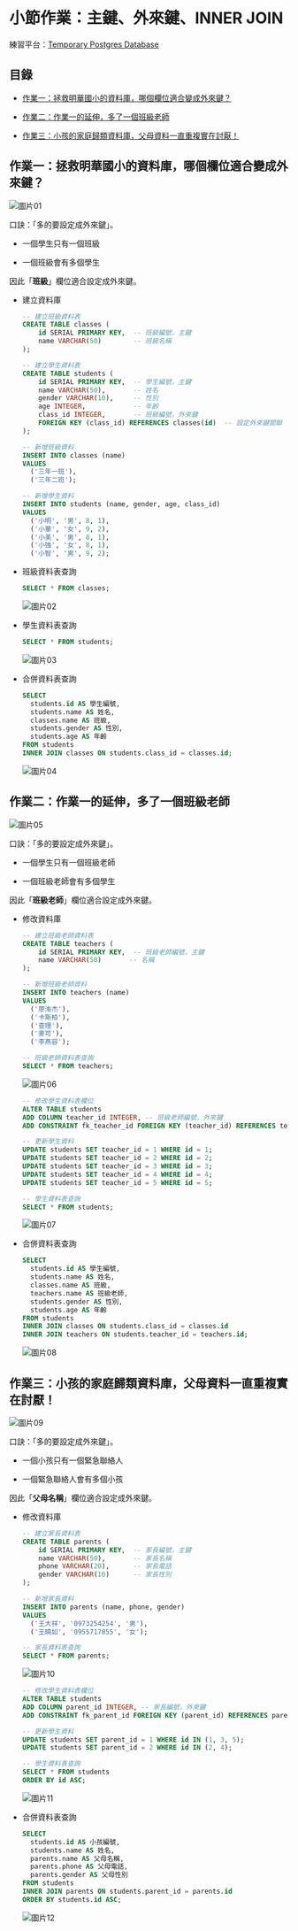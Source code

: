 # 小節作業：主鍵、外來鍵、INNER JOIN

練習平台：[Temporary Postgres Database](https://pg-sql.com/)

## 目錄

- [作業一：拯救明華國小的資料庫，哪個欄位適合變成外來鍵？](#作業一拯救明華國小的資料庫哪個欄位適合變成外來鍵)

- [作業二：作業一的延伸，多了一個班級老師](#作業二作業一的延伸多了一個班級老師)

- [作業三：小孩的家庭歸類資料庫，父母資料一直重複實在討厭！](#作業三小孩的家庭歸類資料庫父母資料一直重複實在討厭)

## 作業一：拯救明華國小的資料庫，哪個欄位適合變成外來鍵？

![圖片01](./images/01.PNG)

口訣：「多的要設定成外來鍵」。

- 一個學生只有一個班級

- 一個班級會有多個學生

因此「**班級**」欄位適合設定成外來鍵。

- 建立資料庫

  ```sql
  -- 建立班級資料表
  CREATE TABLE classes (
      id SERIAL PRIMARY KEY,  -- 班級編號，主鍵
      name VARCHAR(50)        -- 班級名稱
  );

  -- 建立學生資料表
  CREATE TABLE students (
      id SERIAL PRIMARY KEY,  -- 學生編號，主鍵
      name VARCHAR(50),       -- 姓名
      gender VARCHAR(10),     -- 性別
      age INTEGER,            -- 年齡
      class_id INTEGER,       -- 班級編號，外來鍵
      FOREIGN KEY (class_id) REFERENCES classes(id)  -- 設定外來鍵關聯
  );

  -- 新增班級資料
  INSERT INTO classes (name)
  VALUES
    ('三年一班'),
    ('三年二班');

  -- 新增學生資料
  INSERT INTO students (name, gender, age, class_id)
  VALUES
    ('小明', '男', 8, 1),
    ('小華', '女', 9, 2),
    ('小美', '男', 8, 1),
    ('小強', '女', 8, 1),
    ('小智', '男', 9, 2);
  ```

- 班級資料表查詢

  ```sql
  SELECT * FROM classes;
  ```

  ![圖片02](./images/02.PNG)

- 學生資料表查詢

  ```sql
  SELECT * FROM students;
  ```

  ![圖片03](./images/03.PNG)

- 合併資料表查詢

  ```sql
  SELECT
    students.id AS 學生編號,
    students.name AS 姓名,
    classes.name AS 班級,
    students.gender AS 性別,
    students.age AS 年齡
  FROM students
  INNER JOIN classes ON students.class_id = classes.id;
  ```

  ![圖片04](./images/04.PNG)

## 作業二：作業一的延伸，多了一個班級老師

![圖片05](./images/05.PNG)

口訣：「多的要設定成外來鍵」。

- 一個學生只有一個班級老師

- 一個班級老師會有多個學生

因此「**班級老師**」欄位適合設定成外來鍵。

- 修改資料庫

  ```sql
  -- 建立班級老師資料表
  CREATE TABLE teachers (
      id SERIAL PRIMARY KEY,  -- 班級老師編號，主鍵
      name VARCHAR(50)       -- 名稱
  );

  -- 新增班級老師資料
  INSERT INTO teachers (name)
  VALUES
    ('廖洧杰'),
    ('卡斯柏'),
    ('查理'),
    ('麥可'),
    ('李燕容');

  -- 班級老師資料表查詢
  SELECT * FROM teachers;
  ```

  ![圖片06](./images/06.PNG)

  ```sql
  -- 修改學生資料表欄位
  ALTER TABLE students
  ADD COLUMN teacher_id INTEGER, -- 班級老師編號，外來鍵
  ADD CONSTRAINT fk_teacher_id FOREIGN KEY (teacher_id) REFERENCES teachers(id); -- 設定外來鍵關聯

  -- 更新學生資料
  UPDATE students SET teacher_id = 1 WHERE id = 1;
  UPDATE students SET teacher_id = 2 WHERE id = 2;
  UPDATE students SET teacher_id = 3 WHERE id = 3;
  UPDATE students SET teacher_id = 4 WHERE id = 4;
  UPDATE students SET teacher_id = 5 WHERE id = 5;

  -- 學生資料表查詢
  SELECT * FROM students;
  ```

  ![圖片07](./images/07.PNG)

- 合併資料表查詢

  ```sql
  SELECT
    students.id AS 學生編號,
    students.name AS 姓名,
    classes.name AS 班級,
    teachers.name AS 班級老師,
    students.gender AS 性別,
    students.age AS 年齡
  FROM students
  INNER JOIN classes ON students.class_id = classes.id
  INNER JOIN teachers ON students.teacher_id = teachers.id;
  ```

  ![圖片08](./images/08.PNG)

## 作業三：小孩的家庭歸類資料庫，父母資料一直重複實在討厭！

![圖片09](./images/09.PNG)

口訣：「多的要設定成外來鍵」。

- 一個小孩只有一個緊急聯絡人

- 一個緊急聯絡人會有多個小孩

因此「**父母名稱**」欄位適合設定成外來鍵。

- 修改資料庫

  ```sql
  -- 建立家長資料表
  CREATE TABLE parents (
      id SERIAL PRIMARY KEY,  -- 家長編號，主鍵
      name VARCHAR(50),       -- 家長名稱
      phone VARCHAR(20),      -- 家長電話
      gender VARCHAR(10)      -- 家長性別
  );

  -- 新增家長資料
  INSERT INTO parents (name, phone, gender)
  VALUES
    ('王大祥', '0973254254', '男'),
    ('王曉如', '0955717855', '女');

  -- 家長資料表查詢
  SELECT * FROM parents;
  ```

  ![圖片10](./images/10.PNG)

  ```sql
  -- 修改學生資料表欄位
  ALTER TABLE students
  ADD COLUMN parent_id INTEGER, -- 家長編號，外來鍵
  ADD CONSTRAINT fk_parent_id FOREIGN KEY (parent_id) REFERENCES parents(id); -- 設定外來鍵關聯

  -- 更新學生資料
  UPDATE students SET parent_id = 1 WHERE id IN (1, 3, 5);
  UPDATE students SET parent_id = 2 WHERE id IN (2, 4);

  -- 學生資料表查詢
  SELECT * FROM students
  ORDER BY id ASC;
  ```

  ![圖片11](./images/11.PNG)

- 合併資料表查詢

  ```sql
  SELECT
    students.id AS 小孩編號,
    students.name AS 姓名,
    parents.name AS 父母名稱,
    parents.phone AS 父母電話,
    parents.gender AS 父母性別
  FROM students
  INNER JOIN parents ON students.parent_id = parents.id
  ORDER BY students.id ASC;
  ```

  ![圖片12](./images/12.PNG)
